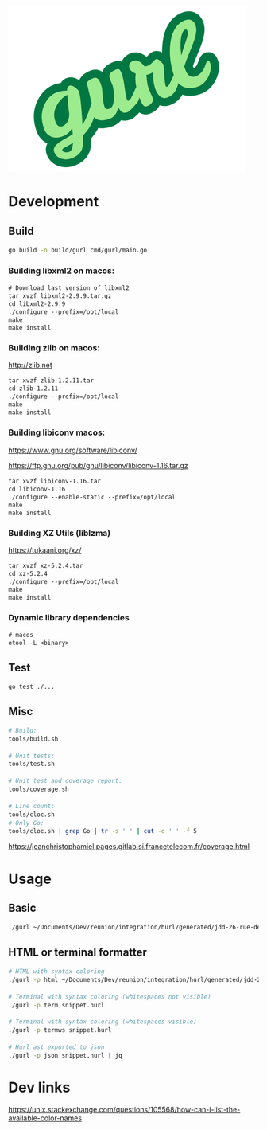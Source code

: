 ![Gurl](docs/logo-readme.png)


# Development

## Build

```bash
go build -o build/gurl cmd/gurl/main.go
```

### Building libxml2 on macos:

```
# Download last version of libxml2
tar xvzf libxml2-2.9.9.tar.gz
cd libxml2-2.9.9
./configure --prefix=/opt/local
make
make install
```
### Building zlib on macos:

<http://zlib.net>

```
tar xvzf zlib-1.2.11.tar
cd zlib-1.2.11
./configure --prefix=/opt/local
make
make install
```

### Building libiconv macos:

<https://www.gnu.org/software/libiconv/>

<https://ftp.gnu.org/pub/gnu/libiconv/libiconv-1.16.tar.gz>

```
tar xvzf libiconv-1.16.tar
cd libiconv-1.16
./configure --enable-static --prefix=/opt/local
make
make install
```

### Building XZ Utils (liblzma)

<https://tukaani.org/xz/>

```
tar xvzf xz-5.2.4.tar
cd xz-5.2.4
./configure --prefix=/opt/local
make
make install
```

### Dynamic library dependencies

```
# macos
otool -L <binary>

```


## Test 

```
go test ./...
```

## Misc

```bash
# Build:
tools/build.sh

# Unit tests:
tools/test.sh

# Unit test and coverage report:
tools/coverage.sh

# Line count:
tools/cloc.sh
# Only Go:
tools/cloc.sh | grep Go | tr -s ' ' | cut -d ' ' -f 5
```

<https://jeanchristophamiel.pages.gitlab.si.francetelecom.fr/coverage.html>

# Usage

## Basic

```bash
./gurl ~/Documents/Dev/reunion/integration/hurl/generated/jdd-26-rue-des-bancouliers.hurl
```

## HTML or terminal formatter

```bash
# HTML with syntax coloring
./gurl -p html ~/Documents/Dev/reunion/integration/hurl/generated/jdd-26-rue-des-bancouliers.hurl > /tmp/x.html && open -a "Safari" /tmp/x.html

# Terminal with syntax coloring (whitespaces not visible)
./gurl -p term snippet.hurl

# Terminal with syntax coloring (whitespaces visible)
./gurl -p termws snippet.hurl

# Hurl ast exported to json
./gurl -p json snippet.hurl | jq
```

# Dev links

<https://unix.stackexchange.com/questions/105568/how-can-i-list-the-available-color-names>
